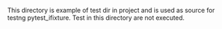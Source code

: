 This directory is example of test dir in project and is used as source for testng pytest_ifixture. 
Test in this directory are not executed. 